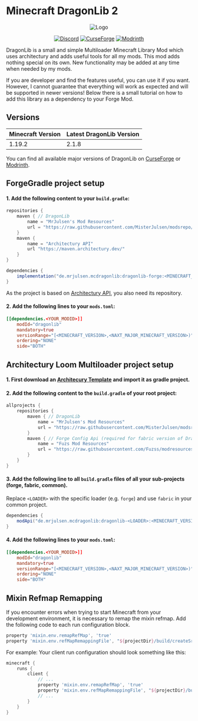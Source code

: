 # Minecraft DragonLib 2
<p align="center">
  <img src="https://i.imgur.com/neOFoxn.png" alt="Logo">
</p>

<p align="center">
  <a href="https://discord.gg/AeSbNgvc7f"><img src="https://i.imgur.com/YnDoeHs.png" alt="Discord"></a>
  <a href="https://modrinth.com/mod/dragonlib"><img src="https://i.imgur.com/uLIB4gb.png" alt="CurseForge"></a>
  <a href="https://www.curseforge.com/minecraft/mc-mods/dragonlib"><img src="https://i.imgur.com/XZYlGVF.png" alt="Modrinth"></a>
</p>

DragonLib is a small and simple Multiloader Minecraft Library Mod which uses architectury and adds useful tools for all my mods. This mod adds nothing special on its own. New functionality may be added at any time when needed by my mods.

If you are developer and find the features useful, you can use it if you want. However, I cannot guarantee that everything will work as expected and will be supported in newer versions! Below there is a small tutorial on how to add this library as a dependency to your Forge Mod.

## Versions
| Minecraft Version | Latest DragonLib Version|
| - | - |
| 1.19.2 | 2.1.8 |

You can find all available major versions of DragonLib on [CurseForge](https://www.curseforge.com/minecraft/mc-mods/dragonlib/files) or [Modrinth](https://www.curseforge.com/minecraft/mc-mods/dragonlib).

## ForgeGradle project setup
#### 1. Add the following content to your `build.gradle`:

```groovy
repositories {
    maven { // DragonLib
        name = "MrJulsen's Mod Resources"
        url = "https://raw.githubusercontent.com/MisterJulsen/modsrepo/main/maven"
    }
    maven {
        name = "Architectury API"
        url "https://maven.architectury.dev/"
    }
}

dependencies {
    implementation("de.mrjulsen.mcdragonlib:dragonlib-forge:<MINECRAFT_VERSION>-<DRAGONLIB_VERSION>")
}
```
As the project is based on [Architectury API](https://docs.architectury.dev/), you also need its repository.

#### 2. Add the following lines to your `mods.toml`:
```toml
[[dependencies.<YOUR_MODID>]]
    modId="dragonlib"
    mandatory=true
    versionRange="[<MINECRAFT_VERSION>,<NAXT_MAJOR_MINECRAFT_VERSION>)"
    ordering="NONE"
    side="BOTH"
```

## Architectury Loom Multiloader project setup
#### 1. First download an [Architecury Template](https://github.com/architectury/architectury-templates/releases/) and import it as gradle project.
#### 2. Add the following content to the `build.gradle` of your root project:

```groovy
allprojects {
    repositories {
        maven { // DragonLib
            name = "MrJulsen's Mod Resources"
            url = "https://raw.githubusercontent.com/MisterJulsen/modsrepo/main/maven"
        }
        maven { // Forge Config Api (required for fabric version of DragonLib)
            name = "Fuzs Mod Resources"
            url = "https://raw.githubusercontent.com/Fuzss/modresources/main/maven/"
        }
    }
}
```

#### 3. Add the following line to all `build.gradle` files of all your sub-projects (forge, fabric, common).
Replace `<LOADER>` with the specific loader (e.g. `forge`) and use `fabric` in your common project.
```groovy
dependencies {
    modApi("de.mrjulsen.mcdragonlib:dragonlib-<LOADER>:<MINECRAFT_VERSION>-<DRAGONLIB_VERSION>")
}
```

#### 4. Add the following lines to your `mods.toml`:
```toml
[[dependencies.<YOUR_MODID>]]
    modId="dragonlib"
    mandatory=true
    versionRange="[<MINECRAFT_VERSION>,<NAXT_MAJOR_MINECRAFT_VERSION>)"
    ordering="NONE"
    side="BOTH"
```

## Mixin Refmap Remapping
If you encounter errors when trying to start Minecraft from your development environment, it is necessary to remap the mixin refmap. Add the following code to each run configuration block.

```groovy
property 'mixin.env.remapRefMap', 'true'
property 'mixin.env.refMapRemappingFile', "${projectDir}/build/createSrgToMcp/output.srg"
```

For example: Your client run configuration should look something like this:
```groovy
minecraft {
    runs {
        client {
            // ...
            property 'mixin.env.remapRefMap', 'true'
            property 'mixin.env.refMapRemappingFile', "${projectDir}/build/createSrgToMcp/output.srg"
            // ...
        }
    }
}
```
